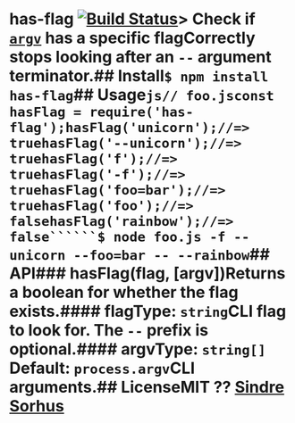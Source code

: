 # has-flag [![Build Status](https://travis-ci.org/sindresorhus/has-flag.svg?branch=master)](https://travis-ci.org/sindresorhus/has-flag)> Check if [`argv`](https://nodejs.org/docs/latest/api/process.html#process_process_argv) has a specific flagCorrectly stops looking after an `--` argument terminator.## Install```$ npm install has-flag```## Usage```js// foo.jsconst hasFlag = require('has-flag');hasFlag('unicorn');//=> truehasFlag('--unicorn');//=> truehasFlag('f');//=> truehasFlag('-f');//=> truehasFlag('foo=bar');//=> truehasFlag('foo');//=> falsehasFlag('rainbow');//=> false``````$ node foo.js -f --unicorn --foo=bar -- --rainbow```## API### hasFlag(flag, [argv])Returns a boolean for whether the flag exists.#### flagType: `string`CLI flag to look for. The `--` prefix is optional.#### argvType: `string[]`<br>Default: `process.argv`CLI arguments.## LicenseMIT ?? [Sindre Sorhus](https://sindresorhus.com)